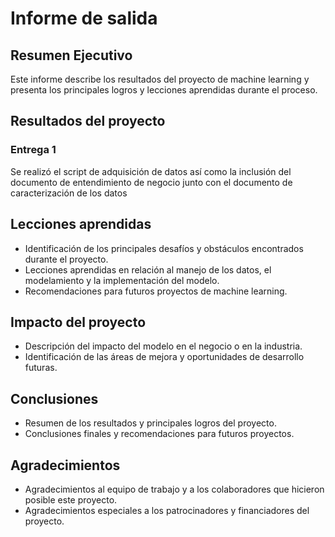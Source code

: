 # Informe de salida

## Resumen Ejecutivo

Este informe describe los resultados del proyecto de machine learning y presenta los principales logros y lecciones aprendidas durante el proceso.

## Resultados del proyecto

### Entrega 1
Se realizó el script de adquisición de datos así como la inclusión del documento de entendimiento de negocio junto con el documento de caracterización de los datos

## Lecciones aprendidas

- Identificación de los principales desafíos y obstáculos encontrados durante el proyecto.
- Lecciones aprendidas en relación al manejo de los datos, el modelamiento y la implementación del modelo.
- Recomendaciones para futuros proyectos de machine learning.

## Impacto del proyecto

- Descripción del impacto del modelo en el negocio o en la industria.
- Identificación de las áreas de mejora y oportunidades de desarrollo futuras.

## Conclusiones

- Resumen de los resultados y principales logros del proyecto.
- Conclusiones finales y recomendaciones para futuros proyectos.

## Agradecimientos

- Agradecimientos al equipo de trabajo y a los colaboradores que hicieron posible este proyecto.
- Agradecimientos especiales a los patrocinadores y financiadores del proyecto.
